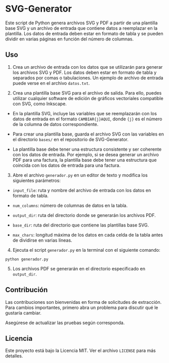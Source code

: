 # SVG-Generator

Este script de Python genera archivos SVG y PDF a partir de una plantilla base SVG y un archivo de entrada que contiene datos a reemplazar en la plantilla. Los datos de entrada deben estar en formato de tabla y se pueden dividir en varias páginas en función del número de columnas.

## Uso

1. Crea un archivo de entrada con los datos que se utilizarán para generar los archivos SVG y PDF. Los datos deben estar en formato de tabla y separados por comas o tabulaciones. Un ejemplo de archivo de entrada puede verse en el archivo `datos.txt`.

2. Crea una plantilla base SVG para el archivo de salida. Para ello, puedes utilizar cualquier software de edición de gráficos vectoriales compatible con SVG, como Inkscape.

- En la plantilla SVG, incluye las variables que se reemplazarán con los datos de entrada en el formato `CAMBIAR{j}AQUI`, donde `{j}` es el número de la columna de datos correspondiente.

- Para crear una plantilla base, guarda el archivo SVG con las variables en el directorio `bases/` en el repositorio de SVG-Generator.

- La plantilla base debe tener una estructura consistente y ser coherente con los datos de entrada. Por ejemplo, si se desea generar un archivo PDF para una factura, la plantilla base debe tener una estructura que coincida con los datos de entrada para una factura.

3. Abre el archivo `generador.py` en un editor de texto y modifica los siguientes parámetros:

- `input_file`: ruta y nombre del archivo de entrada con los datos en formato de tabla.

- `num_columns`: número de columnas de datos en la tabla.

- `output_dir`: ruta del directorio donde se generarán los archivos PDF.

- `base_dir`: ruta del directorio que contiene las plantillas base SVG.

- `max_chars`: longitud máxima de los datos en cada celda de la tabla antes de dividirse en varias líneas.

4. Ejecuta el script `generador.py` en la terminal con el siguiente comando:

`python generador.py`


5. Los archivos PDF se generarán en el directorio especificado en `output_dir`.

## Contribución

Las contribuciones son bienvenidas en forma de solicitudes de extracción. Para cambios importantes, primero abra un problema para discutir qué le gustaría cambiar.

Asegúrese de actualizar las pruebas según corresponda.

## Licencia

Este proyecto está bajo la Licencia MIT. Ver el archivo `LICENSE` para más detalles.
